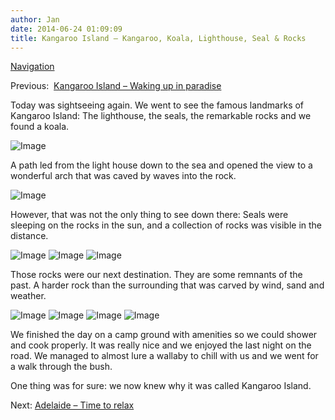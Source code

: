 ```yaml
---
author: Jan
date: 2014-06-24 01:09:09
title: Kangaroo Island – Kangaroo, Koala, Lighthouse, Seal & Rocks
---
```


[Navigation](/posts/30-der-stuart-highway/)

Previous:  [Kangaroo Island – Waking up in paradise](../day_13)

Today was sightseeing again. We went to see the famous landmarks of Kangaroo
Island: The lighthouse, the seals, the remarkable rocks and we found a koala.

![Image](./images/lighthouse.jpg)

A path led from the light house down to the sea and opened the view to a
wonderful arch that was caved by waves into the rock.

![Image](./images/hole.jpg)

However, that was not the only thing to see down there: Seals were sleeping on
the rocks in the sun, and a collection of rocks was visible in the distance.

![Image](./images/seals_sun.jpg)
![Image](./images/seals_pool.jpg)
![Image](./images/maddy.jpg)

Those rocks were our next destination. They are some remnants of the past. A
harder rock than the surrounding that was carved by wind, sand and weather.

![Image](./images/jamie1.jpg)
![Image](./images/jamie2.jpg)
![Image](./images/jamie3.jpg)
![Image](./images/rock.jpg)

We finished the day on a camp ground with amenities so we could shower and cook
properly. It was really nice and we enjoyed the last night on the road. We
managed to almost lure a wallaby to chill with us and we went for a walk
through the bush.

One thing was for sure: we now knew why it was called Kangaroo Island.

Next: [Adelaide – Time to relax](../day_15)
